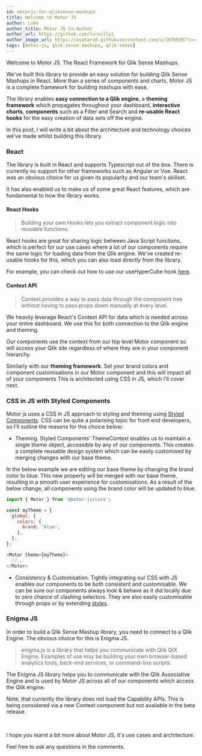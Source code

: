 ```yaml
---
id: motorjs-for-qliksense-mashups
title: Welcome to Motor JS
author: Luke
author_title: Motor JS Co-Author
author_url: https://github.com/lureilly1
author_image_url: https://avatars0.githubusercontent.com/u/19709287?v=4
tags: [motor-js, qlik sense mashups, qlik sense]
---
```



Welcome to Motor JS. The React Framework for Qlik Sense Mashups.

We've built this library to provide an easy solution for building Qlik Sense Mashups in React. 
More than a series of components and charts, Motor JS is a complete framework for building mashups with ease.

<!--truncate-->

The library enables <b>easy connection to a Qlik engine</b>, a <b>theming framework</b> which propagates throughout your dashboard, <b>interactive charts</b>, <b>components</b> such as a Filter and Search and <b>re-usable React hooks</b> for the easy creation of data sets off the engine.

In this post, I will write a bit about the architecture and technology choices we've made whilst building this library.


### React

The library is built in React and supports Typescript out of the box. There is currently no support for other frameworks such as Angular or Vue. React was an obvious choice for us given its popularity and our team's skillset. 

It has also enabled us to make us of some great React features, which are fundamental to how the library works.

#### React Hooks

>Building your own Hooks lets you extract component logic into reusable functions.

React hooks are great for sharing logic between Java Script functions, which is perfect for our use cases where a lot
of our components require the same logic for loading data from the Qlik engine. We've created re-usable hooks for this, 
which you can also load directly from the library. 

For example, you can check out how to use our useHyperCube hook [here](https://www.motor-js.io/docs/useHyperCube).


#### Context API

>Context provides a way to pass data through the component tree without having to pass props down manually at every level.

We heavily leverage React's Context API for data which is needed across your entire dashboard. We use this for both connection to the Qlik engine and theming.

Our components use the context from our top level Motor component so will access your Qlik site regardless of where they are in your component hierarchy.

Similarly with our <b>theming framework</b>. Set your brand colors and component customisations in our Motor component and this will impact all of your components This is architected using CSS in JS, which I'll cover next.


### CSS in JS with Styled Components

Motor js uses a CSS in JS approach to styling and theming using [Styled Components](https://styled-components.com/).
CSS can be quite a polarising topic for front end developers, so I'll outline the reasons for this choice below:

- Theming. Styled Components' ThemeContext enables us to maintain a single theme object, accessible by any of our components. 
This creates a complete reusable design system which can be easily customised by merging changes with our base theme.

In the below example we are editing our base theme by changing the brand color to blue. This new property will be merged with our base theme, resulting in a smooth user experience for customisations. As a result of the below change, all components using the brand color will be updated to blue.

```js
import { Motor } from '@motor-js/core';

const myTheme = {
  global: {
    colors: {
      brand: 'blue',
    },
  },
};

<Motor theme={myTheme}>
  //...
</Motor>

```

- Consistency & Customisation. Tightly integrating our CSS with JS enables our components to be both consistent and customisable. We can be sure our components always look & behave as it did locally due to zero chance of clashing selectors. 
They are also easily customisable through props or by extending [styles](https://styled-components.com/docs/basics#extending-styles).


### Enigma JS

In order to build a Qlik Sense Mashup library, you need to connect to a Qlik Engine. The obvious choice for this is Enigma JS.

>enigma.js is a library that helps you communicate with Qlik QIX Engine. Examples of use may be building your own browser-based analytics tools, back-end services, or command-line scripts.

The Enigma JS library helps you to communicate with the Qlik Associative Engine and is used by Motor JS across all of our components which access the Qlik engine.

Note, that currently the library does not load the Capability APIs. This is being considered via a new Context component but not available in the beta release. 

<br />

I hope you learnt a bit more about Motor JS, it's use cases and architecture. 

Feel free to ask any questions in the comments.



